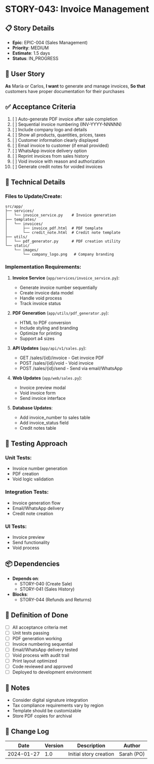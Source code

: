 # STORY-043: Invoice Management

## 📋 Story Details
- **Epic**: EPIC-004 (Sales Management)
- **Priority**: MEDIUM
- **Estimate**: 1.5 days
- **Status**: IN_PROGRESS

## 🎯 User Story
**As** María or Carlos,
**I want** to generate and manage invoices,
**So that** customers have proper documentation for their purchases

## ✅ Acceptance Criteria
1. [ ] Auto-generate PDF invoice after sale completion
2. [ ] Sequential invoice numbering (INV-YYYY-NNNNN)
3. [ ] Include company logo and details
4. [ ] Show all products, quantities, prices, taxes
5. [ ] Customer information clearly displayed
6. [ ] Email invoice to customer (if email provided)
7. [ ] WhatsApp invoice delivery option
8. [ ] Reprint invoices from sales history
9. [ ] Void invoice with reason and authorization
10. [ ] Generate credit notes for voided invoices

## 🔧 Technical Details

### Files to Update/Create:
```
src/app/
├── services/
│   └── invoice_service.py    # Invoice generation
├── templates/
│   └── invoices/
│       ├── invoice_pdf.html  # PDF template
│       └── credit_note.html  # Credit note template
├── utils/
│   └── pdf_generator.py      # PDF creation utility
└── static/
    └── images/
        └── company_logo.png   # Company branding
```

### Implementation Requirements:

1. **Invoice Service** (`app/services/invoice_service.py`):
   - Generate invoice number sequentially
   - Create invoice data model
   - Handle void process
   - Track invoice status

2. **PDF Generation** (`app/utils/pdf_generator.py`):
   - HTML to PDF conversion
   - Include styling and branding
   - Optimize for printing
   - Support a4 sizes

3. **API Updates** (`app/api/v1/sales.py`):
   - GET /sales/{id}/invoice - Get invoice PDF
   - POST /sales/{id}/void - Void invoice
   - POST /sales/{id}/send - Send via email/WhatsApp

4. **Web Updates** (`app/web/sales.py`):
   - Invoice preview modal
   - Void invoice form
   - Send invoice interface

5. **Database Updates**:
   - Add invoice_number to sales table
   - Add invoice_status field
   - Credit notes table

## 🧪 Testing Approach

### Unit Tests:
- Invoice number generation
- PDF creation
- Void logic validation

### Integration Tests:
- Invoice generation flow
- Email/WhatsApp delivery
- Credit note creation

### UI Tests:
- Invoice preview
- Send functionality
- Void process

## 📦 Dependencies
- **Depends on**:
  - STORY-040 (Create Sale)
  - STORY-041 (Sales History)
- **Blocks**:
  - STORY-044 (Refunds and Returns)

## 🎯 Definition of Done
- [ ] All acceptance criteria met
- [ ] Unit tests passing
- [ ] PDF generation working
- [ ] Invoice numbering sequential
- [ ] Email/WhatsApp delivery tested
- [ ] Void process with audit trail
- [ ] Print layout optimized
- [ ] Code reviewed and approved
- [ ] Deployed to development environment

## 📝 Notes
- Consider digital signature integration
- Tax compliance requirements vary by region
- Template should be customizable
- Store PDF copies for archival

## 🔄 Change Log
| Date | Version | Description | Author |
|------|---------|-------------|--------|
| 2024-01-27 | 1.0 | Initial story creation | Sarah (PO) |
